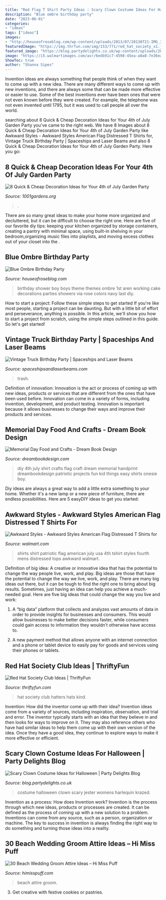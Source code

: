 ```yaml
---
title: "Red Flag T Shirt Party Ideas : Scary Clown Costume Ideas For Halloween"
description: "Blue ombre birthday party"
date: "2023-06-01"
categories:
- "ideas"
tags: ["ideas"]
images:
- "http://houseofroseblog.com/wp-content/uploads/2013/07/20130721-IMG_3789_1.jpg"
featuredImage: "https://img.thrfun.com/img/153/771/red_hat_society_x1.jpg"
featured_image: "https://blog.partydelights.co.uk/wp-content/uploads/2017/10/Womens-Harlequin-Costume.jpg"
image: "https://i5.walmartimages.com/asr/6edb91c7-4598-45ea-a0a8-7e36ea6d8bff_1.80e11735c9dd28b2a6fd870e196b800d.jpeg"
ShowToc: true
author: "Shanna Sipes"
---
```



Invention ideas are always something that people think of when they want to come up with a new idea. There are many different ways to come up with new inventions, and there are always some that can be made more effective or easier to use. Some of the best inventions ever have been ones that were not even known before they were created. For example, the telephone was not even invented until 1795, but it was used to call people all over the world.

	

		
searching about 8 Quick &amp; Cheap Decoration Ideas for Your 4th of July Garden Party you've came to the right web. We have 8 Images about 8 Quick &amp; Cheap Decoration Ideas for Your 4th of July Garden Party like Awkward Styles - Awkward Styles American Flag Distressed T Shirts for, Vintage Truck Birthday Party | Spaceships and Laser Beams and also 8 Quick &amp; Cheap Decoration Ideas for Your 4th of July Garden Party. Here you go:
		
    
## 8 Quick &amp; Cheap Decoration Ideas For Your 4th Of July Garden Party

<img loading=lazy src="https://www.1001gardens.org/wp-content/uploads/2016/06/1001gardens.org-8-quick-cheap-decoration-ideas-for-your-4th-of-july-garden-party1.jpg" onerror="this.onerror=null;this.src='https://tse1.mm.bing.net/th?id=OIP.b-09VH4gU1_YTi1TcpxmEAHaLY&amp;pid=15.1';" alt="8 Quick &amp; Cheap Decoration Ideas for Your 4th of July Garden Party">

_Source: 1001gardens.org_

>. 

	

There are so many great ideas to make your home more organized and decluttered, but it can be difficult to choose the right one. Here are five of our favorite diy tips: keeping your kitchen organized by storage containers, creating a pantry with minimal space, using built-in shelving in your bedroom,organizing music files into playlists, and moving excess clothes out of your closet into the .

    
## Blue Ombre Birthday Party

<img loading=lazy src="http://houseofroseblog.com/wp-content/uploads/2013/07/20130721-IMG_3789_1.jpg" onerror="this.onerror=null;this.src='https://tse4.mm.bing.net/th?id=OIP.TjfHQx3Ds3wjr7iKp0LtqwHaLH&amp;pid=15.1';" alt="Blue Ombre Birthday Party">

_Source: houseofroseblog.com_

>birthday shower boy boys theme themes ombre 1st aren working cake decorations parties showers via rose colors navy last diy. 

	

How to start a project: Follow these simple steps to get started
If you're like most people, starting a project can be daunting. But with a little bit of effort and perseverance, anything is possible. In this article, we'll show you how to start a project from scratch, using the simple steps outlined in this guide. So let's get started!

    
## Vintage Truck Birthday Party | Spaceships And Laser Beams

<img loading=lazy src="https://spaceshipsandlaserbeams.com/wp-content/uploads/2015/09/garbage-truck-birthday-party-ideas.jpg" onerror="this.onerror=null;this.src='https://tse2.mm.bing.net/th?id=OIP.CoPqH_q9wMdwzBQ74EcUUAHaLH&amp;pid=15.1';" alt="Vintage Truck Birthday Party | Spaceships and Laser Beams">

_Source: spaceshipsandlaserbeams.com_

>trash. 

	

Definition of innovation:
Innovation is the act or process of coming up with new ideas, products or services that are different from the ones that have been used before. Innovation can come in a variety of forms, including invention, development, and product testing. Innovation is important because it allows businesses to change their ways and improve their products and services.

    
## Memorial Day Food And Crafts - Dream Book Design

<img loading=lazy src="http://dreambookdesign.com/wp-content/uploads/2015/05/4thofjulycraft.jpg" onerror="this.onerror=null;this.src='https://tse4.mm.bing.net/th?id=OIP.l116TjE4_y4D-3ebzFL4_QAAAA&amp;pid=15.1';" alt="Memorial Day Food and Crafts - Dream Book Design">

_Source: dreambookdesign.com_

>diy 4th july shirt crafts flag craft dream memorial handprint dreambookdesign patriotic projects fun kid things easy shirts onesie boy. 

	

Diy ideas are always a great way to add a little extra something to your home. Whether it's a new lamp or a new piece of furniture, there are endless possibilities. Here are 5 easyDIY ideas to get you started: 

    
## Awkward Styles - Awkward Styles American Flag Distressed T Shirts For

<img loading=lazy src="https://i5.walmartimages.com/asr/6edb91c7-4598-45ea-a0a8-7e36ea6d8bff_1.80e11735c9dd28b2a6fd870e196b800d.jpeg" onerror="this.onerror=null;this.src='https://tse1.mm.bing.net/th?id=OIP.IxL-a7KwHK_2PX5stILclwHaJ4&amp;pid=15.1';" alt="Awkward Styles - Awkward Styles American Flag Distressed T Shirts for">

_Source: walmart.com_

>shirts shirt patriotic flag american july usa 4th tshirt styles fourth mens distressed tops awkward walmart. 

	

Definition of big idea: A creative or innovative idea that has the potential to change the way people live, work, and play.
Big ideas are those that have the potential to change the way we live, work, and play. There are many big ideas out there, but it can be tough to find the right one to bring about big results. Sometimes, just having an idea can help you achieve a much-needed goal. Here are five big ideas that could change the way you live and work: 
1. A “big data” platform that collects and analyzes vast amounts of data in order to provide insights for businesses and consumers. This would allow businesses to make better decisions faster, while consumers could gain access to information they wouldn’t otherwise have access to.

2. A new payment method that allows anyone with an internet connection and a phone or tablet device to easily pay for goods and services using their phones or tablets.

    
## Red Hat Society Club Ideas | ThriftyFun

<img loading=lazy src="https://img.thrfun.com/img/153/771/red_hat_society_x1.jpg" onerror="this.onerror=null;this.src='https://tse1.mm.bing.net/th?id=OIP.dGSt1jAH7nx1tyPyRKfDSwHaE6&amp;pid=15.1';" alt="Red Hat Society Club Ideas | ThriftyFun">

_Source: thriftyfun.com_

>hat society club hatters hats kind. 

	

Invention: How did the inventor come up with their idea?
Invention ideas come from a variety of sources, including inspiration, observation, and trial and error. The inventor typically starts with an idea that they believe in and then looks for ways to improve on it. They may also reference others who have had similar ideas to help them come up with their own version of the idea. Once they have a good idea, they continue to explore ways to make it more effective or efficient.

    
## Scary Clown Costume Ideas For Halloween | Party Delights Blog

<img loading=lazy src="https://blog.partydelights.co.uk/wp-content/uploads/2017/10/Womens-Harlequin-Costume.jpg" onerror="this.onerror=null;this.src='https://tse4.mm.bing.net/th?id=OIP.M6Bs1IjoMyV1h-N1c6DwawHaJ4&amp;pid=15.1';" alt="Scary Clown Costume Ideas for Halloween | Party Delights Blog">

_Source: blog.partydelights.co.uk_

>costume halloween clown scary jester womens harlequin krazed. 

	

Invention as a process: How does Invention work?
Invention is the process through which new ideas, products or processes are created. It can be defined as the process of coming up with a new solution to a problem. Inventions can come from any source, such as a person, organization or machine. The key to success in invention is always finding the right way to do something and turning those ideas into a reality.

    
## 30 Beach Wedding Groom Attire Ideas – Hi Miss Puff

<img loading=lazy src="http://www.himisspuff.com/wp-content/uploads/2017/02/Beach-Wedding-Groom-Attire-Ideas-4.jpg" onerror="this.onerror=null;this.src='https://tse1.mm.bing.net/th?id=OIP.7Y0VuKYJ42r90xptTF5xFgHaLH&amp;pid=15.1';" alt="30 Beach Wedding Groom Attire Ideas – Hi Miss Puff">

_Source: himisspuff.com_

>beach attire groom. 

	

3. Get creative with festive cookies or pastries.

